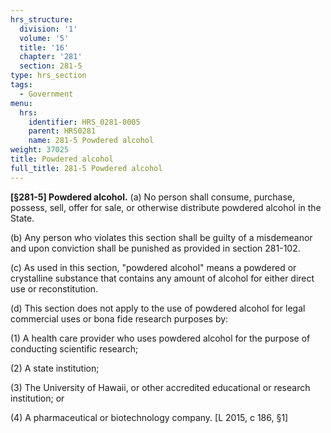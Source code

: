 ```yaml
---
hrs_structure:
  division: '1'
  volume: '5'
  title: '16'
  chapter: '281'
  section: 281-5
type: hrs_section
tags:
  - Government
menu:
  hrs:
    identifier: HRS_0281-0005
    parent: HRS0281
    name: 281-5 Powdered alcohol
weight: 37025
title: Powdered alcohol
full_title: 281-5 Powdered alcohol
---
```

**[§281-5] Powdered alcohol.** (a) No person shall consume, purchase, possess, sell, offer for sale, or otherwise distribute powdered alcohol in the State.

(b) Any person who violates this section shall be guilty of a misdemeanor and upon conviction shall be punished as provided in section 281-102.

(c) As used in this section, "powdered alcohol" means a powdered or crystalline substance that contains any amount of alcohol for either direct use or reconstitution.

(d) This section does not apply to the use of powdered alcohol for legal commercial uses or bona fide research purposes by:

(1) A health care provider who uses powdered alcohol for the purpose of conducting scientific research;

(2) A state institution;

(3) The University of Hawaii, or other accredited educational or research institution; or

(4) A pharmaceutical or biotechnology company. [L 2015, c 186, §1]